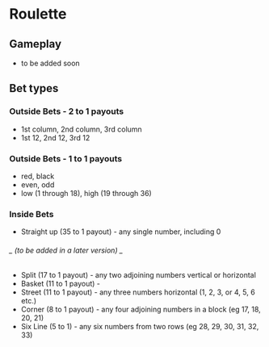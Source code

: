 # Roulette

## Gameplay
- to be added soon

## Bet types
### Outside Bets - 2 to 1 payouts
- 1st column, 2nd column, 3rd column
- 1st 12, 2nd 12, 3rd 12
### Outside Bets - 1 to 1 payouts
- red, black
- even, odd
- low (1 through 18), high (19 through 36) 

### Inside Bets
- Straight up (35 to 1 payout) - any single number, including 0  

###### _ (to be added in a later version) _
- Split (17 to 1 payout) - any two adjoining numbers vertical or horizontal
- Basket (11 to 1 payout) - 
- Street (11 to 1 payout) - any three numbers horizontal (1, 2, 3, or 4, 5, 6 etc.)
- Corner (8 to 1 payout) - any four adjoining numbers in a block (eg 17, 18, 20, 21)
- Six Line (5 to 1) - any six numbers from two rows (eg 28, 29, 30, 31, 32, 33)

